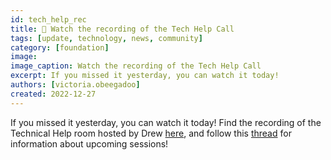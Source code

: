 ```yaml
---
id: tech_help_rec
title: 🎥 Watch the recording of the Tech Help Call
tags: [update, technology, news, community]
category: [foundation]
image: 
image_caption: Watch the recording of the Tech Help Call
excerpt: If you missed it yesterday, you can watch it today!
authors: [victoria.obeegadoo]
created: 2022-12-27
---
```


If you missed it yesterday, you can watch it today! Find the recording of the Technical Help room hosted by Drew [here](https://youtu.be/IoPc5mOAI_M), and follow this [thread](https://forum.threefold.io/t/weekly-technical-help-room/3627) for information about upcoming sessions!